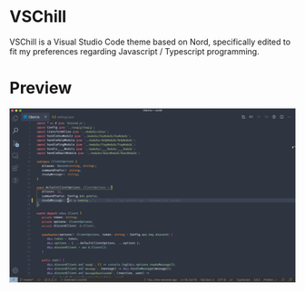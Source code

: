 # VSChill

VSChill is a Visual Studio Code theme based on Nord, specifically edited to fit my preferences regarding Javascript / Typescript programming.

# Preview

![](https://raw.githubusercontent.com/matthieu-locussol/VSChill/master/preview.png)
